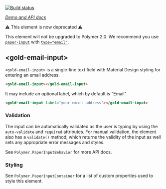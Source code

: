 
<!---

This README is automatically generated from the comments in these files:
gold-email-input.html

Edit those files, and our readme bot will duplicate them over here!
Edit this file, and the bot will squash your changes :)

The bot does some handling of markdown. Please file a bug if it does the wrong
thing! https://github.com/PolymerLabs/tedium/issues

-->

[![Build status](https://travis-ci.org/PolymerElements/gold-email-input.svg?branch=master)](https://travis-ci.org/PolymerElements/gold-email-input)

_[Demo and API docs](https://elements.polymer-project.org/elements/gold-email-input)_

⚠️ This element is now deprecated ⚠️

This element will not be upgraded to Polymer 2.0. We recommend you use [`paper-input`](https://github.com/PolymerElements/paper-input) with [`type="email"`](https://www.webcomponents.org/element/PolymerElements/paper-input/elements/paper-input#property-type).

## &lt;gold-email-input&gt;

`<gold-email-input>` is a single-line text field with Material Design styling
for entering an email address.

```html
<gold-email-input></gold-email-input>
```

It may include an optional label, which by default is "Email".

```html
<gold-email-input label="your email address"></gold-email-input>
```

### Validation

The input can be automatically validated as the user is typing by using
the `auto-validate` and `required` attributes. For manual validation, the
element also has a `validate()` method, which returns the validity of the
input as well sets any appropriate error messages and styles.

See `Polymer.PaperInputBehavior` for more API docs.

### Styling

See `Polymer.PaperInputContainer` for a list of custom properties used to
style this element.



